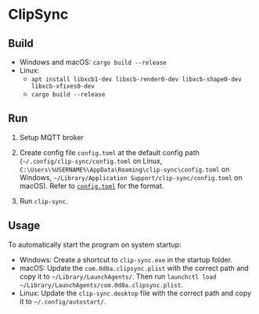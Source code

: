 # ClipSync

## Build

* Windows and macOS: `cargo build --release`
* Linux:
    * `apt install libxcb1-dev libxcb-render0-dev libxcb-shape0-dev libxcb-xfixes0-dev`
    * `cargo build --release`

## Run

1. Setup MQTT broker

2. Create config file `config.toml` at the default config path (`~/.config/clip-sync/config.toml` on Linux, `C:\Users\%USERNAME%\AppData\Roaming\clip-sync\config.toml` on Windows, `~/Library/Application Support/clip-sync/config.toml` on macOS).
Refer to [`config.toml`](./config.toml) for the format.

3. Run `clip-sync`.

## Usage

To automatically start the program on system startup:

* Windows:
    Create a shortcut to `clip-sync.exe` in the startup folder.
* macOS:
    Update the `com.0d0a.clipsync.plist` with the correct path and copy it to `~/Library/LaunchAgents/`.
    Then run `launchctl load ~/Library/LaunchAgents/com.0d0a.clipsync.plist`.
* Linux:
    Update the `clip-sync.desktop` file with the correct path and copy it to `~/.config/autostart/`.